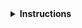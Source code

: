<details>
<summary><strong>Instructions</strong></summary>

Thanks for contributing! :heart:

Keep in mind that **lesson maintainers are volunteers** and it may take them some time to respond to your contribution.
To ensure that the right people get notified, you can tag some of the last contributors with `@githubname`.

Although not all contributions can be incorporated into the lesson materials, we appreciate your time and effort to improve the curriculum. If you have any questions about the lesson maintenance process or would like to volunteer your time as a contribution reviewer, please contact the HSF training convenors ([contacts here](https://hepsoftwarefoundation.org/workinggroups/training.html)).

You may delete these instructions from your pull request.

\- HSF Training
</details>
